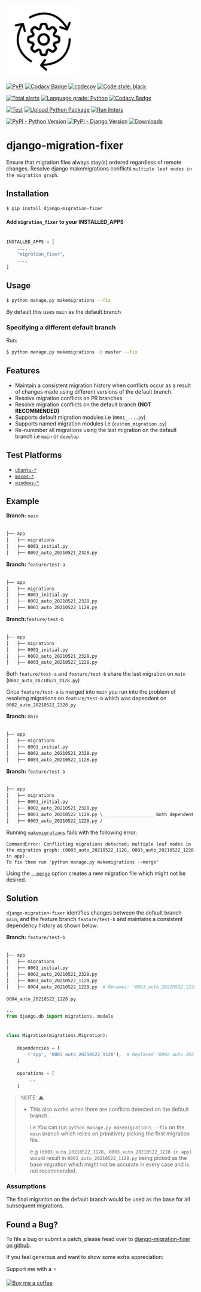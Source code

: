 [![django migration fixer](./docs/images/logo.png)](https://tj-django.github.io/django-migration-fixer/)

[![PyPI](https://img.shields.io/pypi/v/django-migration-fixer)](https://pypi.python.org/pypi/django-migration-fixer) [![Codacy Badge](https://app.codacy.com/project/badge/Coverage/1e607eb508f64cefad18f50d6ff920cf)](https://www.codacy.com/gh/tj-django/django-migration-fixer/dashboard?utm_source=github.com\&utm_medium=referral\&utm_content=tj-django/django-migration-fixer\&utm_campaign=Badge_Coverage) [![codecov](https://codecov.io/gh/tj-django/django-migration-fixer/branch/main/graph/badge.svg?token=peNs0PpfP6)](https://codecov.io/gh/tj-django/django-migration-fixer) [![Code style: black](https://img.shields.io/badge/code%20style-black-000000.svg)](https://github.com/psf/black)

[![Total alerts](https://img.shields.io/lgtm/alerts/g/tj-django/django-migration-fixer.svg?logo=lgtm\&logoWidth=18)](https://lgtm.com/projects/g/tj-django/django-migration-fixer/alerts/) [![Language grade: Python](https://img.shields.io/lgtm/grade/python/g/tj-django/django-migration-fixer.svg?logo=lgtm\&logoWidth=18)](https://lgtm.com/projects/g/tj-django/django-migration-fixer/context:python) [![Codacy Badge](https://app.codacy.com/project/badge/Grade/1e607eb508f64cefad18f50d6ff920cf)](https://www.codacy.com/gh/tj-django/django-migration-fixer/dashboard?utm_source=github.com\&utm_medium=referral\&utm_content=tj-django/django-migration-fixer\&utm_campaign=Badge_Grade)

[![Test](https://github.com/tj-django/django-migration-fixer/actions/workflows/test.yml/badge.svg)](https://github.com/tj-django/django-migration-fixer/actions/workflows/test.yml) [![Upload Python Package](https://github.com/tj-django/django-migration-fixer/actions/workflows/deploy.yml/badge.svg)](https://github.com/tj-django/django-migration-fixer/actions/workflows/deploy.yml) [![Run linters](https://github.com/tj-django/django-migration-fixer/actions/workflows/lint.yml/badge.svg)](https://github.com/tj-django/django-migration-fixer/actions/workflows/lint.yml)

[![PyPI - Python Version](https://img.shields.io/pypi/pyversions/django-migration-fixer)](https://pypi.python.org/pypi/django-migration-fixer) [![PyPI - Django Version](https://img.shields.io/pypi/djversions/django-migration-fixer)](https://pypi.python.org/pypi/django-migration-fixer) [![Downloads](https://pepy.tech/badge/django-migration-fixer)](https://pepy.tech/project/django-migration-fixer)

# django-migration-fixer

Ensure that migration files always stay(s) ordered regardless of remote changes.
Resolve django makemigrations conflicts `multiple leaf nodes in the migration graph`.

## Installation

```bash
$ pip install django-migration-fixer
```

#### Add `migration_fixer` to your INSTALLED_APPS

```python

INSTALLED_APPS = [
    ...,
    "migration_fixer",
    ...,
]

```

## Usage

```bash
$ python manage.py makemigrations --fix
```

By default this uses `main` as the default branch

### Specifying a different default branch

Run:

```bash
$ python manage.py makemigrations -b master --fix
```

## Features

*   Maintain a consistent migration history when conflicts occur as a result of changes made using different versions of the default branch.
*   Resolve migration conflicts on PR branches
*   Resolve migration conflicts on the default branch **(NOT RECOMMENDED)**
*   Supports default migration modules i.e (`0001_....py`)
*   Supports named migration modules i.e (`custom_migration.py`)
*   Re-nummber all migrations using the last migration on the default branch i.e `main` or `develop`

## Test Platforms

*   [`ubuntu-*`](https://docs.github.com/en/actions/reference/workflow-syntax-for-github-actions#jobsjob_idruns-on)
*   [`macos-*`](https://docs.github.com/en/actions/reference/workflow-syntax-for-github-actions#jobsjob_idruns-on)
*   [`windows-*`](https://docs.github.com/en/actions/reference/workflow-syntax-for-github-actions#jobsjob_idruns-on)

## Example

**Branch:** `main`

```bash

├── app
│   ├── migrations
│   ├── 0001_initial.py
│   ├── 0002_auto_20210521_2328.py  

```

**Branch:** `feature/test-a`

```bash

├── app
│   ├── migrations
│   ├── 0001_initial.py
│   ├── 0002_auto_20210521_2328.py
│   ├── 0003_auto_20210522_1128.py 

```

**Branch:**`feature/test-b`

```bash

├── app
│   ├── migrations
│   ├── 0001_initial.py
│   ├── 0002_auto_20210521_2328.py
│   ├── 0003_auto_20210522_1228.py 

```

Both `feature/test-a` and `feature/test-b` share the last migration on `main` (`0002_auto_20210521_2328.py`)

Once `feature/test-a` is merged into `main` you run into the problem of resolving migrations on `feature/test-b` which was dependent on `0002_auto_20210521_2328.py`

**Branch:** `main`

```bash

├── app
│   ├── migrations
│   ├── 0001_initial.py
│   ├── 0002_auto_20210521_2328.py
│   ├── 0003_auto_20210522_1128.py 

```

**Branch:** `feature/test-b`

```bash

├── app
│   ├── migrations
│   ├── 0001_initial.py
│   ├── 0002_auto_20210521_2328.py
│   ├── 0003_auto_20210522_1128.py \___________________ Both dependent on 0002_auto_20210521_2328.py
│   ├── 0003_auto_20210522_1228.py /

```

Running [`makemigrations`](https://docs.djangoproject.com/en/3.2/ref/django-admin/#django-admin-makemigrations) fails with the following error:

    CommandError: Conflicting migrations detected; multiple leaf nodes in the migration graph: (0003_auto_20210522_1128, 0003_auto_20210522_1228 in app).
    To fix them run 'python manage.py makemigrations --merge'

Using the [`--merge`](https://docs.djangoproject.com/en/3.2/ref/django-admin/#cmdoption-makemigrations-merge) option creates a new migration file which might not be desired.

## Solution

`django-migration-fixer` identifies changes between the default branch `main`, and the feature branch `feature/test-b` and maintains a consistent dependency history as shown below:

**Branch:** `feature/test-b`

```bash

├── app
│   ├── migrations
│   ├── 0001_initial.py
│   ├── 0002_auto_20210521_2328.py
│   ├── 0003_auto_20210522_1128.py
│   ├── 0004_auto_20210522_1228.py  # Renames: '0003_auto_20210522_1228.py' → '0004_auto_20210522_1228.py'

```

`0004_auto_20210522_1228.py`

```py
...
from django.db import migrations, models


class Migration(migrations.Migration):

    dependencies = [
        ('app', '0003_auto_20210522_1128'),  # Replaced '0002_auto_20210521_2328' → '0003_auto_20210522_1128'
    ]

    operations = [
        ...
    ]
```

> NOTE: :warning:
>
> *   This also works when there are conflicts detected on the default branch.
>
>     i.e You can run `python manage.py makemigrations --fix` on the `main` branch
>     which relies on primitively picking the first migration file.
>
>     e.g `(0003_auto_20210522_1128, 0003_auto_20210522_1228 in app)`
>     would result in `0003_auto_20210522_1128.py` being picked as the
>     base migration which might not be accurate in every case and is not recommended.

### Assumptions

The final migration on the default branch would be used as the base for all subsequent migrations.

## Found a Bug?

To file a bug or submit a patch, please head over to [django-migration-fixer on github](https://github.com/tj-django/django-migration-fixer/issues).

If you feel generous and want to show some extra appreciation:

Support me with a :star:

[![Buy me a coffee][buymeacoffee-shield]][buymeacoffee]

[buymeacoffee]: https://www.buymeacoffee.com/jackton1

[buymeacoffee-shield]: https://www.buymeacoffee.com/assets/img/custom_images/orange_img.png
